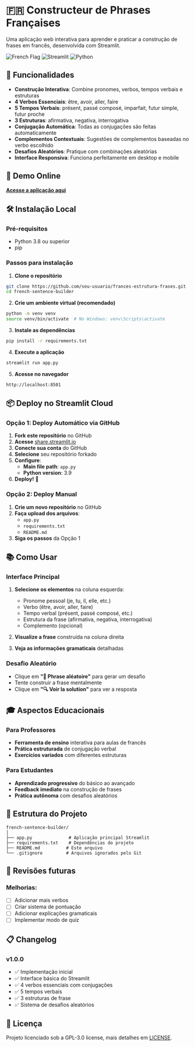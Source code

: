 # 🇫🇷 Constructeur de Phrases Françaises

Uma aplicação web interativa para aprender e praticar a construção de frases em francês, desenvolvida com Streamlit.

![French Flag](https://img.shields.io/badge/Français-🇫🇷-blue)
![Streamlit](https://img.shields.io/badge/Streamlit-FF4B4B?logo=streamlit&logoColor=white)
![Python](https://img.shields.io/badge/Python-3.8+-3776AB?logo=python&logoColor=white)

## 🎯 Funcionalidades

- **Construção Interativa**: Combine pronomes, verbos, tempos verbais e estruturas
- **4 Verbos Essenciais**: être, avoir, aller, faire
- **5 Tempos Verbais**: présent, passé composé, imparfait, futur simple, futur proche
- **3 Estruturas**: afirmativa, negativa, interrogativa
- **Conjugação Automática**: Todas as conjugações são feitas automaticamente
- **Complementos Contextuais**: Sugestões de complementos baseadas no verbo escolhido
- **Desafios Aleatórios**: Pratique com combinações aleatórias
- **Interface Responsiva**: Funciona perfeitamente em desktop e mobile

## 🚀 Demo Online

[**Acesse a aplicação aqui**](https://frances-frases.streamlit.app)

## 🛠️ Instalação Local

### Pré-requisitos
- Python 3.8 ou superior
- pip

### Passos para instalação

1. **Clone o repositório**
```bash
git clone https://github.com/seu-usuario/frances-estrutura-frases.git
cd french-sentence-builder
```

2. **Crie um ambiente virtual (recomendado)**
```bash
python -m venv venv
source venv/bin/activate  # No Windows: venv\Scripts\activate
```

3. **Instale as dependências**
```bash
pip install -r requirements.txt
```

4. **Execute a aplicação**
```bash
streamlit run app.py
```

5. **Acesse no navegador**
```
http://localhost:8501
```

## 📦 Deploy no Streamlit Cloud

### Opção 1: Deploy Automático via GitHub

1. **Fork este repositório** no GitHub
2. **Acesse** [share.streamlit.io](https://share.streamlit.io)
3. **Conecte sua conta** do GitHub
4. **Selecione** seu repositório forkado
5. **Configure**:
   - **Main file path**: `app.py`
   - **Python version**: 3.9
6. **Deploy!** 🚀

### Opção 2: Deploy Manual

1. **Crie um novo repositório** no GitHub
2. **Faça upload dos arquivos**:
   - `app.py`
   - `requirements.txt`
   - `README.md`
3. **Siga os passos** da Opção 1

## 📚 Como Usar

### Interface Principal
1. **Selecione os elementos** na coluna esquerda:
   - Pronome pessoal (je, tu, il, elle, etc.)
   - Verbo (être, avoir, aller, faire)
   - Tempo verbal (présent, passé composé, etc.)
   - Estrutura da frase (afirmativa, negativa, interrogativa)
   - Complemento (opcional)

2. **Visualize a frase** construída na coluna direita
3. **Veja as informações gramaticais** detalhadas

### Desafio Aleatório
- Clique em **"🎲 Phrase aléatoire"** para gerar um desafio
- Tente construir a frase mentalmente
- Clique em **"🔍 Voir la solution"** para ver a resposta

## 🎓 Aspectos Educacionais

### Para Professores
- **Ferramenta de ensino** interativa para aulas de francês
- **Prática estruturada** de conjugação verbal
- **Exercícios variados** com diferentes estruturas

### Para Estudantes
- **Aprendizado progressivo** do básico ao avançado
- **Feedback imediato** na construção de frases
- **Prática autônoma** com desafios aleatórios

## 🔧 Estrutura do Projeto

```
french-sentence-builder/
│
├── app.py              # Aplicação principal Streamlit
├── requirements.txt    # Dependências do projeto
├── README.md          # Este arquivo
└── .gitignore         # Arquivos ignorados pelo Git
```

## 🤝 Revisões futuras

### Melhorias:
- [ ] Adicionar mais verbos
- [ ] Criar sistema de pontuação
- [ ] Adicionar explicações gramaticais
- [ ] Implementar modo de quiz

## 📋 Changelog

### v1.0.0
- ✅ Implementação inicial
- ✅ Interface básica do Streamlit
- ✅ 4 verbos essenciais com conjugações
- ✅ 5 tempos verbais
- ✅ 3 estruturas de frase
- ✅ Sistema de desafios aleatórios

## 📄 Licença

Projeto licenciado sob a GPL-3.0 license, mais detalhes em [LICENSE](LICENSE).
